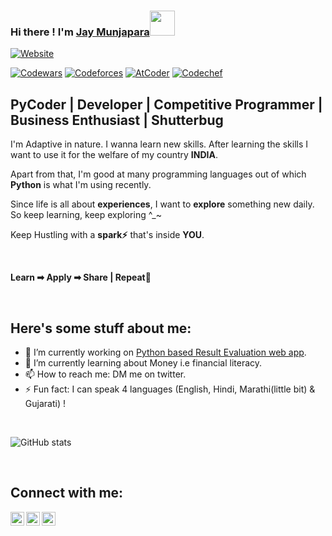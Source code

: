 ### Hi there ! I'm [Jay Munjapara][website]<img src="https://media.tenor.com/images/30169e4a670daf12443df7d2dd140176/tenor.gif" height="40">

<!--*It's me, [Jay Munjapara] [website] !* -->

[![Website](https://img.shields.io/website?label=linktr.ee/jay_munjapara&style=for-the-badge&url=https%3A%2F%2Flinktr.ee/jay_munjapara)](https://linktr.ee/jay_munjapara)

[![Codewars](https://www.codewars.com/users/rishabhrao/badges/micro)](https://www.codewars.com/users/jay_munjapara)
[![Codeforces](https://cp-logo.vercel.app/codeforces/rishabhrao)](https://codeforces.com/profile/jay_munjapara)
[![AtCoder](https://cp-logo.vercel.app/atcoder/rishabhrao)](https://atcoder.jp/users/jay_munjapara)
[![Codechef](https://cp-logo.vercel.app/codechef/rishabhrao)](https://www.codechef.com/users/munjapara_jay)


## PyCoder | Developer | Competitive Programmer | Business Enthusiast | Shutterbug

<p>I'm Adaptive in nature. I wanna learn new skills. After learning the skills I want to use it for the welfare of my country <b>INDIA</b>.</p>
<p>Apart from that, I'm good at many programming languages out of which <b>Python</b> is what I'm using recently.</p>
<p>Since life is all about <b>experiences</b>, I want to <b>explore</b> something new daily. So keep learning, keep exploring ^_~ </p>
<p>Keep Hustling with a <b>spark⚡</b> that's inside <b>YOU</b>.</p> 

<br>

<p><b>Learn ➡ Apply ➡ Share | Repeat🔁</b></p>

<br>

<p>
  
## Here's some stuff about me:

- 🔭 I’m currently working on [Python based Result Evaluation web app](https://github.com/jay-munjapara/Result-Evaluation).
- 🌱 I’m currently learning about Money i.e financial literacy.
- 📫 How to reach me: DM me on twitter.
- ⚡ Fun fact: I can speak 4 languages (English, Hindi, Marathi(little bit) & Gujarati) !
  
</p>


<br>

![GitHub stats](https://github-readme-stats.vercel.app/api?username=jay-munjapara&show_icons=true)

<br>

## Connect with me:

[<img align="left" alt="jay_munjapara | Portfolio Website" height="22px" src="https://cdn.worldvectorlogo.com/logos/google-earth-1.svg" />][website]
[<img align="left" alt="jay_munjapara | LinkedIn Profile" height="22px" src="https://cdn.worldvectorlogo.com/logos/linkedin-icon-2.svg" />][linkedin]
[<img align="left" alt="jaymunjapara11@gmail.com | Email" height="22px" src="https://cdn.worldvectorlogo.com/logos/gmail-icon.svg" />][email]


[website]: https://linktr.ee/jay_munjapara
[linkedin]: https://www.linkedin.com/in/jay-munjapara/
[email]: mailto:jaymunjapara11@gmail.com

<!--
**jay-munjapara/jay-munjapara** is a ✨ _special_ ✨ repository because its `README.md` (this file) appears on your GitHub profile.

Here are some ideas to get you started:

- 🔭 I’m currently working on ...
- 🌱 I’m currently learning ...
- 👯 I’m looking to collaborate on ...
- 🤔 I’m looking for help with ...
- 💬 Ask me about ...
- 📫 How to reach me: ...
- 😄 Pronouns: ...
- ⚡ Fun fact: ...
-->
